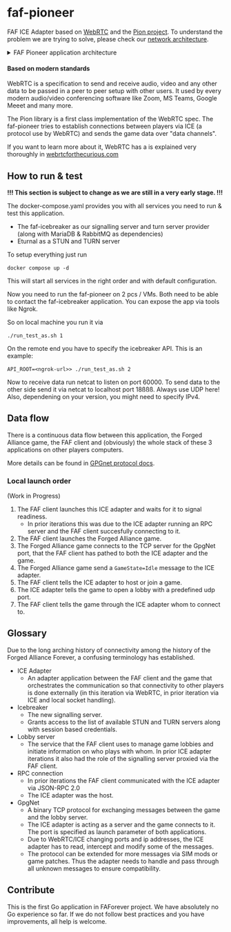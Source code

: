 # faf-pioneer
FAF ICE Adapter based on [WebRTC](https://webrtc.org/) and the [Pion project](https://github.com/pion).
To understand the problem we are trying to solve, please check our [network architecture](docs/network_architecture.md).


<details>

<summary>FAF Pioneer application architecture</summary>

![application-architecture.svg](docs/diagrams/application-architecture.svg)

</details>

#### Based on modern standards

WebRTC is a specification to send and receive audio, video and any other data to be passed in a peer to peer setup with other users. It used by every modern audio/video conferencing software like Zoom, MS Teams, Google Meeet and many more.

The Pion library is a first class implementation of the WebRTC spec. The faf-pioneer tries to establish connections between players via ICE (a protocol use by WebRTC) and sends the game data over "data channels".


If you want to learn more about it, WebRTC has a is explained very thoroughly in [webrtcforthecurious.com](https://webrtcforthecurious.com/)

## How to run & test

**!!! This section is subject to change as we are still in a very early stage. !!!**

The docker-compose.yaml provides you with all services you need to run & test this application.

* The faf-icebreaker as our signalling server and turn server provider (along with MariaDB & RabbitMQ as dependencies)
* Eturnal as a STUN and TURN server

To setup everything just run

```shell script
docker compose up -d
```
This will start all services in the right order and with default configuration.

Now you need to run the faf-pioneer on 2 pcs / VMs. Both need to be able to contact the faf-icebreaker application. You can expose the app via tools like Ngrok.

So on local machine you run it via
```shell script
./run_test_as.sh 1
```

On the remote end you have to specify the icebreaker API. This is an example:
````shell script
API_ROOT=<ngrok-url>> ./run_test_as.sh 2
````

Now to receive data run netcat to listen on port 60000. To send data to the other side send it via netcat to localhost port 18ßßß.
Always use UDP here! Also, dependening on your version, you might need to specify IPv4.

## Data flow

There is a continuous data flow between this application, the Forged Alliance game, the FAF client and (obviously) the whole stack of these 3 applications on other players computers.

More details can be found in [GPGnet protocol docs](docs/gpgnet.md).

### Local launch order
(Work in Progress)
1. The FAF client launches this ICE adapter and waits for it to signal readiness.
    * In prior iterations this was due to the ICE adapter running an RPC server and the FAF client succesfully connecting to it. 
2. The FAF client launches the Forged Alliance game.
3. The Forged Alliance game connects to the TCP server for the GpgNet port, that the FAF client has pathed to both the ICE adapter and the game.
4. The Forged Alliance game send a `GameState=Idle` message to the ICE adapter.
5. The FAF client tells the ICE adapter to host or join a game.
6. The ICE adapter tells the game to open a lobby with a predefined udp port.
7. The FAF client tells the game through the ICE adapter whom to connect to.


## Glossary

Due to the long arching history of connectivity among the history of the Forged Alliance Forever, a confusing terminology has established.

* ICE Adapter
  * An adapter application between the FAF client and the game that orchestrates the communication so that connectivity to other players is done externally (in this iteration via WebRTC, in prior iteration via ICE and local socket handling).
* Icebreaker
  * The new signalling server.
  * Grants access to the list of available STUN and TURN servers along with session based credentials.
* Lobby server
  * The service that the FAF client uses to manage game lobbies and initiate information on who plays with whom. In prior ICE adapter iterations it also had the role of the signalling server proxied via the FAF client.
* RPC connection
  * In prior iterations the FAF client communicated with the ICE adapter via JSON-RPC 2.0
  * The ICE adapter was the host.
* GpgNet
  * A binary TCP protocol for exchanging messages between the game and the lobby server.
  * The ICE adapter is acting as a server and the game connects to it. The port is specified as launch parameter of both applications.
  * Due to WebRTC/ICE changing ports and ip addresses, the ICE adapter has to read, intercept and modify some of the messages.
  * The protocol can be extended for more messages via SIM mods or game patches. Thus the adapter needs to handle and pass through all unknown messages to ensure compatibility.

## Contribute

This is the first Go application in FAForever project. We have absolutely no Go experience so far. If we do not follow best practices and you have improvements, all help is welcome.